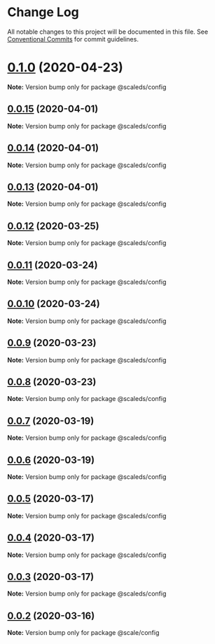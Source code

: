 # Change Log

All notable changes to this project will be documented in this file.
See [Conventional Commits](https://conventionalcommits.org) for commit guidelines.

# [0.1.0](https://github.com/telekom/scale/compare/v0.0.12...v0.1.0) (2020-04-23)

**Note:** Version bump only for package @scaleds/config





## [0.0.15](https://github.com/telekom/scale/compare/v0.0.14...v0.0.15) (2020-04-01)

**Note:** Version bump only for package @scaleds/config





## [0.0.14](https://github.com/telekom/scale/compare/v0.0.13...v0.0.14) (2020-04-01)

**Note:** Version bump only for package @scaleds/config





## [0.0.13](https://github.com/telekom/scale/compare/v0.0.12...v0.0.13) (2020-04-01)

**Note:** Version bump only for package @scaleds/config





## [0.0.12](https://github.com/telekom/scale/compare/v0.0.11...v0.0.12) (2020-03-25)

**Note:** Version bump only for package @scaleds/config





## [0.0.11](https://github.com/telekom/scale/compare/v0.0.10...v0.0.11) (2020-03-24)

**Note:** Version bump only for package @scaleds/config





## [0.0.10](https://github.com/telekom/scale/compare/v0.0.9...v0.0.10) (2020-03-24)

**Note:** Version bump only for package @scaleds/config





## [0.0.9](https://github.com/telekom/scale/compare/v0.0.8...v0.0.9) (2020-03-23)

**Note:** Version bump only for package @scaleds/config





## [0.0.8](https://github.com/telekom/scale/compare/v0.0.7...v0.0.8) (2020-03-23)

**Note:** Version bump only for package @scaleds/config





## [0.0.7](https://github.com/telekom/scale/compare/v0.0.6...v0.0.7) (2020-03-19)

**Note:** Version bump only for package @scaleds/config





## [0.0.6](https://github.com/telekom/scale/compare/v0.0.5...v0.0.6) (2020-03-19)

**Note:** Version bump only for package @scaleds/config





## [0.0.5](https://github.com/telekom/scale/compare/v0.0.3...v0.0.5) (2020-03-17)

**Note:** Version bump only for package @scaleds/config





## [0.0.4](https://github.com/telekom/scale/compare/v0.0.3...v0.0.4) (2020-03-17)

**Note:** Version bump only for package @scaleds/config





## [0.0.3](https://github.com/telekom/scale/compare/v0.0.2...v0.0.3) (2020-03-17)

**Note:** Version bump only for package @scaleds/config





## [0.0.2](https://github.com/telekom/telements/compare/v0.4.0...v0.0.2) (2020-03-16)

**Note:** Version bump only for package @scale/config

